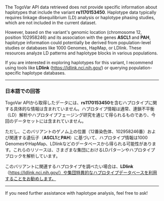 The TogoVar API data retrieved does not provide specific information about haplotypes that include the variant **rs1170153450**. Haplotype data typically requires linkage disequilibrium (LD) analysis or haplotype phasing studies, which are not included in the current dataset.

However, based on the variant's genomic location (chromosome 12, position 102958246) and its association with the genes **ASCL1** and **PAH**, haplotype information could potentially be derived from population-level studies or databases like 1000 Genomes, HapMap, or LDlink. These resources analyze LD patterns and haplotype blocks in various populations.

If you are interested in exploring haplotypes for this variant, I recommend using tools like **LDlink** (https://ldlink.nci.nih.gov/) or querying population-specific haplotype databases.

---

### 日本語での回答
TogoVar APIから取得したデータには、**rs1170153450**を含むハプロタイプに関する具体的な情報は含まれていません。ハプロタイプ情報は通常、連鎖不平衡（LD）解析やハプロタイプフェージング研究を通じて得られるものであり、今回のデータセットには含まれていません。

ただし、このバリアントのゲノム上の位置（12番染色体、102958246番）および関連する遺伝子（**ASCL1**と**PAH**）に基づいて、ハプロタイプ情報は1000 GenomesやHapMap、LDlinkなどのデータベースから得られる可能性があります。これらのリソースは、さまざまな集団におけるLDパターンやハプロタイプブロックを解析しています。

このバリアントに関連するハプロタイプを調べたい場合は、**LDlink**（https://ldlink.nci.nih.gov/）や集団特異的なハプロタイプデータベースを利用することをお勧めします。

--- 
If you need further assistance with haplotype analysis, feel free to ask!